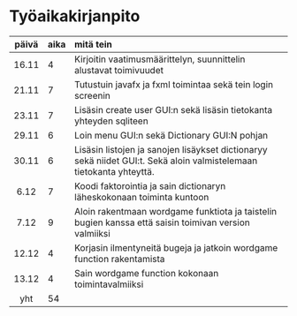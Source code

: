 # Työaikakirjanpito

| päivä | aika | mitä tein  |
| :----:|:-----| :-----|
| 16.11 | 4    | Kirjoitin vaatimusmäärittelyn, suunnittelin alustavat toimivuudet |
| 21.11 | 7    | Tutustuin javafx ja fxml toimintaa sekä tein login screenin  |
| 23.11 | 7    | Lisäsin create user GUI:n sekä lisäsin tietokanta yhteyden sqliteen  |
| 29.11 | 6    | Loin menu GUI:n sekä Dictionary GUI:N pohjan  |
| 30.11 | 6    | Lisäsin listojen ja sanojen lisäykset dictionaryy sekä niidet GUI:t. Sekä aloin valmistelemaan tietokanta yhteyttä.  |
| 6.12 | 7    | Koodi faktorointia ja sain dictionaryn läheskokonaan toiminta kuntoon  |
| 7.12 | 9    | Aloin rakentmaan wordgame funktiota ja taistelin bugien kanssa että saisin toimivan version valmiiksi  |
| 12.12 | 4    |Korjasin ilmentyneitä bugeja ja jatkoin wordgame function rakentamista  |
| 13.12 | 4    |Sain wordgame function kokonaan toimintavalmiiksi  |
| yht   | 54   | | 
